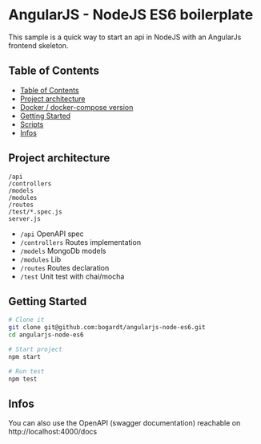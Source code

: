 AngularJS - NodeJS ES6 boilerplate
==================================

This sample is a quick way to start an api in NodeJS with an AngularJs frontend skeleton.

## Table of Contents
  - [Table of Contents](#table-of-contents)
  - [Project architecture](#project-architecture)
  - [Docker / docker-compose version](#docker--docker-compose-version)
  - [Getting Started](#getting-started)
  - [Scripts](#scripts)
  - [Infos](#infos)

## Project architecture

```
/api
/controllers
/models
/modules
/routes
/test/*.spec.js
server.js
```
* `/api` OpenAPI spec
* `/controllers` Routes implementation
* `/models` MongoDb models
* `/modules` Lib
* `/routes` Routes declaration
* `/test` Unit test with chai/mocha 

## Getting Started

```bash
# Clone it
git clone git@github.com:bogardt/angularjs-node-es6.git
cd angularjs-node-es6

# Start project
npm start

# Run test
npm test
```

## Infos

You can also use the OpenAPI (swagger documentation) reachable on http://localhost:4000/docs
